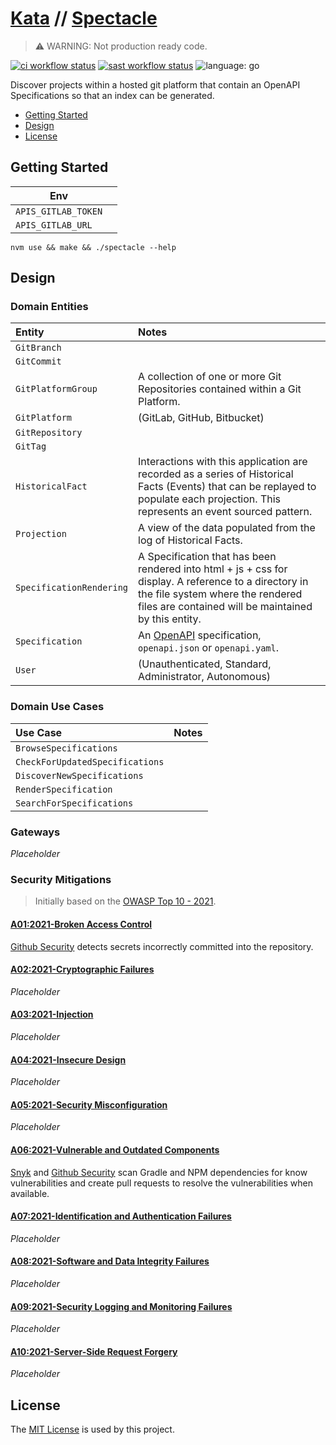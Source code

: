 # [Kata](https://github.com/dbtedman/kata) // [Spectacle](https://github.com/dbtedman/kata-spectacle)

> ⚠️ WARNING: Not production ready code.

[![ci workflow status](https://img.shields.io/github/workflow/status/dbtedman/kata-spectacle/ci?style=for-the-badge&logo=github&label=ci)](https://github.com/dbtedman/kata-spectacle/actions/workflows/ci.yml)
[![sast workflow status](https://img.shields.io/github/workflow/status/dbtedman/kata-spectacle/sast?style=for-the-badge&logo=github&label=sast)](https://github.com/dbtedman/kata-spectacle/actions/workflows/sast.yml)
![language: go](https://img.shields.io/badge/language-go-blue.svg?style=for-the-badge)

Discover projects within a hosted git platform that contain an OpenAPI Specifications so that an index can be generated.

-   [Getting Started](#getting-started)
-   [Design](#design)
-   [License](#license)

## Getting Started

| Env                 |     |
| ------------------- | --- |
| `APIS_GITLAB_TOKEN` |     |
| `APIS_GITLAB_URL`   |     |

```shell
nvm use && make && ./spectacle --help
```

## Design

### Domain Entities

| Entity                   | Notes                                                                                                                                                                                            |
| :----------------------- | :----------------------------------------------------------------------------------------------------------------------------------------------------------------------------------------------- |
| `GitBranch`              |                                                                                                                                                                                                  |
| `GitCommit`              |                                                                                                                                                                                                  |
| `GitPlatformGroup`       | A collection of one or more Git Repositories contained within a Git Platform.                                                                                                                    |
| `GitPlatform`            | (GitLab, GitHub, Bitbucket)                                                                                                                                                                      |
| `GitRepository`          |                                                                                                                                                                                                  |
| `GitTag`                 |                                                                                                                                                                                                  |
| `HistoricalFact`         | Interactions with this application are recorded as a series of Historical Facts (Events) that can be replayed to populate each projection. This represents an event sourced pattern.             |
| `Projection`             | A view of the data populated from the log of Historical Facts.                                                                                                                                   |
| `SpecificationRendering` | A Specification that has been rendered into html + js + css for display. A reference to a directory in the file system where the rendered files are contained will be maintained by this entity. |
| `Specification`          | An [OpenAPI](https://www.openapis.org) specification, `openapi.json` or `openapi.yaml`.                                                                                                          |
| `User`                   | (Unauthenticated, Standard, Administrator, Autonomous)                                                                                                                                           |

### Domain Use Cases

| Use Case                        | Notes |
| :------------------------------ | :---- |
| `BrowseSpecifications`          |       |
| `CheckForUpdatedSpecifications` |       |
| `DiscoverNewSpecifications`     |       |
| `RenderSpecification`           |       |
| `SearchForSpecifications`       |       |

### Gateways

_Placeholder_

### Security Mitigations

> Initially based on the [OWASP Top 10 - 2021](https://owasp.org/www-project-top-ten/).

#### [A01:2021-Broken Access Control](https://owasp.org/Top10/A01_2021-Broken_Access_Control/)

[Github Security](https://github.com/features/security) detects secrets incorrectly committed into the repository.

#### [A02:2021-Cryptographic Failures](https://owasp.org/Top10/A02_2021-Cryptographic_Failures/)

_Placeholder_

#### [A03:2021-Injection](https://owasp.org/Top10/A03_2021-Injection/)

_Placeholder_

#### [A04:2021-Insecure Design](https://owasp.org/Top10/A04_2021-Insecure_Design/)

_Placeholder_

#### [A05:2021-Security Misconfiguration](https://owasp.org/Top10/A05_2021-Security_Misconfiguration/)

_Placeholder_

#### [A06:2021-Vulnerable and Outdated Components](https://owasp.org/Top10/A06_2021-Vulnerable_and_Outdated_Components/)

[Snyk](https://snyk.io) and [Github Security](https://github.com/features/security) scan Gradle and NPM dependencies for know vulnerabilities and create pull requests to resolve the vulnerabilities when available.

#### [A07:2021-Identification and Authentication Failures](https://owasp.org/Top10/A07_2021-Identification_and_Authentication_Failures/)

_Placeholder_

#### [A08:2021-Software and Data Integrity Failures](https://owasp.org/Top10/A08_2021-Software_and_Data_Integrity_Failures/)

_Placeholder_

#### [A09:2021-Security Logging and Monitoring Failures](https://owasp.org/Top10/A09_2021-Security_Logging_and_Monitoring_Failures/)

_Placeholder_

#### [A10:2021-Server-Side Request Forgery](https://owasp.org/Top10/A10_2021-Server-Side_Request_Forgery_%28SSRF%29/)

_Placeholder_

## License

The [MIT License](./LICENSE.md) is used by this project.
